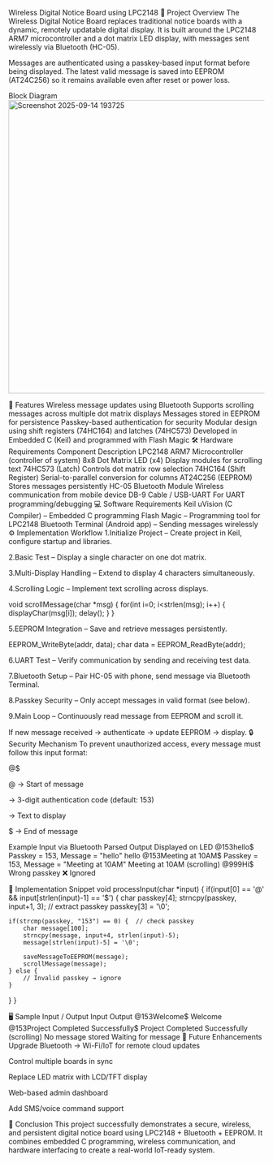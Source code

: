 Wireless Digital Notice Board using LPC2148
📌 Project Overview
The Wireless Digital Notice Board replaces traditional notice boards with a dynamic, remotely updatable digital display. It is built around the LPC2148 ARM7 microcontroller and a dot matrix LED display, with messages sent wirelessly via Bluetooth (HC-05).

Messages are authenticated using a passkey-based input format before being displayed. The latest valid message is saved into EEPROM (AT24C256) so it remains available even after reset or power loss.

Block Diagram
<img width="950" height="578" alt="Screenshot 2025-09-14 193725" src="https://github.com/user-attachments/assets/9974cd9f-6e00-442c-af54-31483baa53ee" />

🚀 Features
Wireless message updates using Bluetooth
Supports scrolling messages across multiple dot matrix displays
Messages stored in EEPROM for persistence
Passkey-based authentication for security
Modular design using shift registers (74HC164) and latches (74HC573)
Developed in Embedded C (Keil) and programmed with Flash Magic
🛠️ Hardware Requirements
Component	Description
LPC2148	ARM7 Microcontroller (controller of system)
8x8 Dot Matrix LED (x4)	Display modules for scrolling text
74HC573 (Latch)	Controls dot matrix row selection
74HC164 (Shift Register)	Serial-to-parallel conversion for columns
AT24C256 (EEPROM)	Stores messages persistently
HC-05 Bluetooth Module	Wireless communication from mobile device
DB-9 Cable / USB-UART	For UART programming/debugging
💻 Software Requirements
Keil uVision (C Compiler) – Embedded C programming
Flash Magic – Programming tool for LPC2148
Bluetooth Terminal (Android app) – Sending messages wirelessly
⚙️ Implementation Workflow
1.Initialize Project – Create project in Keil, configure startup and libraries.

2.Basic Test – Display a single character on one dot matrix.

3.Multi-Display Handling – Extend to display 4 characters simultaneously.

4.Scrolling Logic – Implement text scrolling across displays.

void scrollMessage(char *msg) { for(int i=0; i<strlen(msg); i++) { displayChar(msg[i]); delay(); } }

5.EEPROM Integration – Save and retrieve messages persistently.

EEPROM_WriteByte(addr, data); char data = EEPROM_ReadByte(addr);

6.UART Test – Verify communication by sending and receiving test data.

7.Bluetooth Setup – Pair HC-05 with phone, send message via Bluetooth Terminal.

8.Passkey Security – Only accept messages in valid format (see below).

9.Main Loop – Continuously read message from EEPROM and scroll it.

If new message received → authenticate → update EEPROM → display.
🔒 Security Mechanism
To prevent unauthorized access, every message must follow this input format:

@$

@ → Start of message

→ 3-digit authentication code (default: 153)

→ Text to display

$ → End of message

Example
Input via Bluetooth Parsed Output Displayed on LED @153hello$ Passkey = 153, Message = "hello" hello @153Meeting at 10AM$ Passkey = 153, Message = "Meeting at 10AM" Meeting at 10AM (scrolling) @999Hi$ Wrong passkey ❌ Ignored

🔑 Implementation Snippet
void processInput(char *input) { if(input[0] == '@' && input[strlen(input)-1] == '$') { char passkey[4]; strncpy(passkey, input+1, 3); // extract passkey passkey[3] = '\0';

    if(strcmp(passkey, "153") == 0) {  // check passkey
        char message[100];
        strncpy(message, input+4, strlen(input)-5);
        message[strlen(input)-5] = '\0';
        
        saveMessageToEEPROM(message);
        scrollMessage(message);
    } else {
        // Invalid passkey → ignore
    }
}
}

🖥️ Sample Input / Output
Input	Output
@153Welcome$	Welcome
@153Project Completed Successfully$	Project Completed Successfully (scrolling)
No message stored	Waiting for message
🚀 Future Enhancements
Upgrade Bluetooth → Wi-Fi/IoT for remote cloud updates

Control multiple boards in sync

Replace LED matrix with LCD/TFT display

Web-based admin dashboard

Add SMS/voice command support

📢 Conclusion
This project successfully demonstrates a secure, wireless, and persistent digital notice board using LPC2148 + Bluetooth + EEPROM. It combines embedded C programming, wireless communication, and hardware interfacing to create a real-world IoT-ready system.
